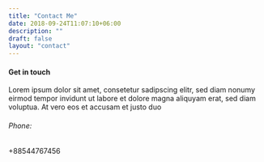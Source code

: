 ```yaml
---
title: "Contact Me"
date: 2018-09-24T11:07:10+06:00
description: ""
draft: false
layout: "contact"
---
```


#### Get in touch

Lorem ipsum dolor sit amet, consetetur sadipscing elitr, sed diam nonumy eirmod tempor invidunt ut labore
et dolore magna aliquyam erat, sed diam voluptua. At vero eos et accusam et justo duo

<!-- ###### Location: -->
<!-- 4140 Parker Rd. Allentown, <br>
New Mexico 31134 -->

###### Phone:
+88544767456